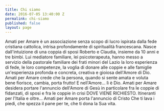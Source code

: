 ```yaml
---
title: Chi siamo
date: 2016-07-05 13:40:00 Z
permalink: chi-siamo
published: false
layout: page
---
```


Amati per Amare è un associazione senza scopo di lucro ispirata dalla fede cristiana cattolica, intrisa profondamente di spiritualità francescana. Nasce dall'intuizione di una coppia di sposi Roberto e Claudia, insieme da 10 anni e tre bimbi. Lui mediatore familiare, lei psicoterapeuta, hanno messo a servizio della pastorale familiare dei frati minori del Lazio la loro esperienza di fede, le loro competenze, la voglia di donare alle coppie e alle famiglie un'esperienza profonda e concreta, creativa e gioiosa dell'Amore di Dio. Amati per Amare crede che la persona, quando si sente amata e voluta bene fiorisce, cambia, porta frutto! E nell'Amore... lì è Dio. Amati per Amare desidera portare l'annuncio dell'Amore di Gesù in particolare fra le coppie di fidanzati, di sposi e fra le coppie in crisi DOVE VIENE RICHIESTO. Itineranti per l'Italia e oltre... Amati per Amare porta l'annuncio di Cristo Che ti lava i piedi, che spezza il pane per te, che ti dona la Sua vita.